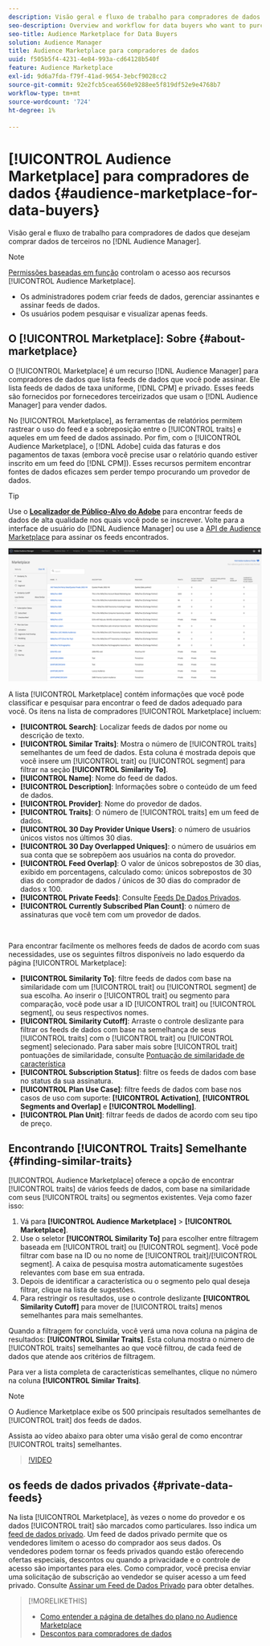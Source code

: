 ```yaml
---
description: Visão geral e fluxo de trabalho para compradores de dados que desejam comprar dados de terceiros no Audience Manager
seo-description: Overview and workflow for data buyers who want to purchase third-party data from within Audience Manager
seo-title: Audience Marketplace for Data Buyers
solution: Audience Manager
title: Audience Marketplace para compradores de dados
uuid: f505b5f4-4231-4e84-993a-cd64128b540f
feature: Audience Marketplace
exl-id: 9d6a7fda-f79f-41ad-9654-3ebcf9028cc2
source-git-commit: 92e2fcb5cea6560e9288ee5f819df52e9e4768b7
workflow-type: tm+mt
source-wordcount: '724'
ht-degree: 1%

---
```


# [!UICONTROL Audience Marketplace] para compradores de dados {#audience-marketplace-for-data-buyers}

Visão geral e fluxo de trabalho para compradores de dados que desejam comprar dados de terceiros no [!DNL Audience Manager].

>[!NOTE]
>[Permissões baseadas em função](../../../reporting/reports-dashboard.md) controlam o acesso aos recursos [!UICONTROL Audience Marketplace].
>
>* Os administradores podem criar feeds de dados, gerenciar assinantes e assinar feeds de dados.
>* Os usuários podem pesquisar e visualizar apenas feeds.

## O [!UICONTROL Marketplace]: Sobre {#about-marketplace}

O [!UICONTROL Marketplace] é um recurso [!DNL Audience Manager] para compradores de dados que lista feeds de dados que você pode assinar. Ele lista feeds de dados de taxa uniforme, [!DNL CPM] e privado. Esses feeds são fornecidos por fornecedores terceirizados que usam o [!DNL Audience Manager] para vender dados.

No [!UICONTROL Marketplace], as ferramentas de relatórios permitem rastrear o uso do feed e a sobreposição entre o [!UICONTROL traits] e aqueles em um feed de dados assinado. Por fim, com o [!UICONTROL Audience Marketplace], o [!DNL Adobe] cuida das faturas e dos pagamentos de taxas (embora você precise usar o relatório quando estiver inscrito em um feed do [!DNL CPM]). Esses recursos permitem encontrar fontes de dados eficazes sem perder tempo procurando um provedor de dados.

>[!TIP]
>
>Use o **[Localizador de Público-Alvo do Adobe](https://www.adobe-audience-finder.com/)** para encontrar feeds de dados de alta qualidade nos quais você pode se inscrever. Volte para a interface de usuário do [!DNL Audience Manager] ou use a [API de Audience Marketplace](https://bank.demdex.com/portal/swagger/index.html#/Audience_Marketplace_Buyer_API) para assinar os feeds encontrados.

![visão geral-do-marketplace](assets/buyer-marketplace-overview.png)

A lista [!UICONTROL Marketplace] contém informações que você pode classificar e pesquisar para encontrar o feed de dados adequado para você. Os itens na lista de compradores [!UICONTROL Marketplace] incluem:

* **[!UICONTROL Search]**: Localizar feeds de dados por nome ou descrição de texto.
* **[!UICONTROL Similar Traits]**: Mostra o número de [!UICONTROL traits] semelhantes de um feed de dados. Esta coluna é mostrada depois que você insere um [!UICONTROL trait] ou [!UICONTROL segment] para filtrar na seção **[!UICONTROL Similarity To]**.
* **[!UICONTROL Name]**: Nome do feed de dados.
* **[!UICONTROL Description]**: Informações sobre o conteúdo de um feed de dados.
* **[!UICONTROL Provider]**: Nome do provedor de dados.
* **[!UICONTROL Traits]**: O número de [!UICONTROL traits] em um feed de dados.
* **[!UICONTROL 30 Day Provider Unique Users]**: o número de usuários únicos vistos nos últimos 30 dias.
* **[!UICONTROL 30 Day Overlapped Uniques]**: o número de usuários em sua conta que se sobrepõem aos usuários na conta do provedor.
* **[!UICONTROL Feed Overlap]**: O valor de únicos sobrepostos de 30 dias, exibido em porcentagens, calculado como: únicos sobrepostos de 30 dias do comprador de dados / únicos de 30 dias do comprador de dados x 100.
* **[!UICONTROL Private Feeds]**: Consulte [Feeds De Dados Privados](../../../features/audience-marketplace/marketplace-private-feeds.md).
* **[!UICONTROL Currently Subscribed Plan Count]**: o número de assinaturas que você tem com um provedor de dados.

 

Para encontrar facilmente os melhores feeds de dados de acordo com suas necessidades, use os seguintes filtros disponíveis no lado esquerdo da página [!UICONTROL Marketplace]:

* **[!UICONTROL Similarity To]**: filtre feeds de dados com base na similaridade com um [!UICONTROL trait] ou [!UICONTROL segment] de sua escolha. Ao inserir o [!UICONTROL trait] ou segmento para comparação, você pode usar a ID [!UICONTROL trait] ou [!UICONTROL segment], ou seus respectivos nomes.
* **[!UICONTROL Similarity Cutoff]**: Arraste o controle deslizante para filtrar os feeds de dados com base na semelhança de seus [!UICONTROL traits] com o [!UICONTROL trait] ou [!UICONTROL segment] selecionado. Para saber mais sobre [!UICONTROL trait] pontuações de similaridade, consulte [Pontuação de similaridade de característica](../../segments/trait-recommendations.md#trait-similarity-score)
* **[!UICONTROL Subscription Status]**: filtre os feeds de dados com base no status da sua assinatura.
* **[!UICONTROL Plan Use Case]**: filtre feeds de dados com base nos casos de uso com suporte: **[!UICONTROL Activation]**, **[!UICONTROL Segments and Overlap]** e **[!UICONTROL Modelling]**.
* **[!UICONTROL Plan Unit]**: filtrar feeds de dados de acordo com seu tipo de preço.

## Encontrando [!UICONTROL Traits] Semelhante {#finding-similar-traits}

[!UICONTROL Audience Marketplace] oferece a opção de encontrar [!UICONTROL traits] de vários feeds de dados, com base na similaridade com seus [!UICONTROL traits] ou segmentos existentes. Veja como fazer isso:

1. Vá para **[!UICONTROL Audience Marketplace]** > **[!UICONTROL Marketplace]**.
2. Use o seletor **[!UICONTROL Similarity To]** para escolher entre filtragem baseada em [!UICONTROL trait] ou [!UICONTROL segment]. Você pode filtrar com base na ID ou no nome de [!UICONTROL trait]/[!UICONTROL segment]. A caixa de pesquisa mostra automaticamente sugestões relevantes com base em sua entrada.
3. Depois de identificar a característica ou o segmento pelo qual deseja filtrar, clique na lista de sugestões.
4. Para restringir os resultados, use o controle deslizante **[!UICONTROL Similarity Cutoff]** para mover de [!UICONTROL traits] menos semelhantes para mais semelhantes.

Quando a filtragem for concluída, você verá uma nova coluna na página de resultados: **[!UICONTROL Similar Traits]**. Esta coluna mostra o número de [!UICONTROL traits] semelhantes ao que você filtrou, de cada feed de dados que atende aos critérios de filtragem.

Para ver a lista completa de características semelhantes, clique no número na coluna **[!UICONTROL Similar Traits]**.

>[!NOTE]
>
> O Audience Marketplace exibe os 500 principais resultados semelhantes de [!UICONTROL trait] dos feeds de dados.

Assista ao vídeo abaixo para obter uma visão geral de como encontrar [!UICONTROL traits] semelhantes.

>[!VIDEO](https://video.tv.adobe.com/v/29370/)

## os feeds de dados privados {#private-data-feeds}

Na lista [!UICONTROL Marketplace], às vezes o nome do provedor e os dados [!UICONTROL trait] são marcados como particulares. Isso indica um [feed de dados privado](../../../features/audience-marketplace/marketplace-private-feeds.md). Um feed de dados privado permite que os vendedores limitem o acesso do comprador aos seus dados. Os vendedores podem tornar os feeds privados quando estão oferecendo ofertas especiais, descontos ou quando a privacidade e o controle de acesso são importantes para eles. Como comprador, você precisa enviar uma solicitação de subscrição ao vendedor se quiser acesso a um feed privado. Consulte [Assinar um Feed de Dados Privado](../../../features/audience-marketplace/marketplace-data-buyers/marketplace-manage-subscriptions.md#subscript-private-data-feed) para obter detalhes.

>[!MORELIKETHIS]
>
>* [Como entender a página de detalhes do plano no Audience Marketplace](../../../features/audience-marketplace/marketplace-data-buyers/marketplace-manage-subscriptions.md#marketplace-buyer-details)
>* [Descontos para compradores de dados](../../../features/audience-marketplace/marketplace-data-buyers/marketplace-manage-subscriptions.md#buyer-discount)
